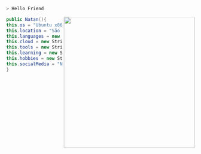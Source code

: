 ```zsh
> Hello Friend
```
<img src="https://data.whicdn.com/images/312694971/original.png" align="right" width="350" />


```csharp
public Natan(){
this.os = "Ubuntu x86_64";
this.location = "São Paulo";
this.languages = new String[]{"Java", "Javascript", "HTML","CSS", "SQL"};
this.cloud = new String[]{"Azure", "AWS(EC2)"};
this.tools = new String[]{"Docker", "Swagger", "Jenkins"};
this.learning = new String[]{"C#", ".NET", "mongoDB","Spring"};
this.hobbies = new String[]{"Running", "Cooking"};
this.socialMedia = "Natanista";
}

```
